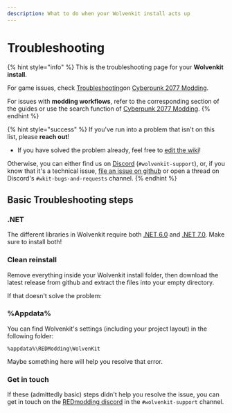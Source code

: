 ```yaml
---
description: What to do when your Wolvenkit install acts up
---
```


# Troubleshooting

{% hint style="info" %}
This is the troubleshooting page for your **Wolvenkit install**.&#x20;

For game issues, check [Troubleshooting](http://127.0.0.1:5000/s/4gzcGtLrr90pVjAWVdTc/for-mod-users/user-guide-troubleshooting "mention")on [Cyberpunk 2077 Modding](http://127.0.0.1:5000/o/-MP5ijqI11FeeX7c8-N8/s/4gzcGtLrr90pVjAWVdTc/ "mention").

For issues with **modding workflows**, refer to the corresponding section of the guides or use the search function of [Cyberpunk 2077 Modding](http://127.0.0.1:5000/o/-MP5ijqI11FeeX7c8-N8/s/4gzcGtLrr90pVjAWVdTc/ "mention").
{% endhint %}

{% hint style="success" %}
If you've run into a problem that isn't on this list, please **reach out**!

* If you have solved the problem already, feel free to [edit the wiki](https://app.gitbook.com/invite/-MP5ijqI11FeeX7c8-N8/H70HZBOeUulIpkQnBLK7)!

Otherwise, you can either find us on [Discord](https://discord.gg/redmodding) (`#wolvenkit-support`), or, if you know that it's a technical issue, [file an issue on github](https://github.com/WolvenKit/Wolvenkit/issues) or open a thread on Discord's `#wkit-bugs-and-requests` channel.
{% endhint %}

## Basic Troubleshooting steps

### .NET

The different libraries in Wolvenkit require both [.NET 6.0](https://dotnet.microsoft.com/en-us/download/dotnet/6.0) and [.NET 7.0](https://dotnet.microsoft.com/en-us/download/dotnet/7.0). Make sure to install both!

### Clean reinstall

Remove everything inside your Wolvenkit install folder, then download the latest release from github and extract the files into your empty directory.&#x20;

If that doesn't solve the problem:

### %Appdata%

You can find Wolvenkit's settings (including your project layout) in the following folder:

```
%appdata%\REDModding\WolvenKit
```

Maybe something here will help you resolve that error.

### Get in touch

If these (admittedly basic) steps didn't help you resolve the issue, you can get in touch on the [REDmodding discord](https://discord.gg/redmodding) in the `#wolvenkit-support` channel.
